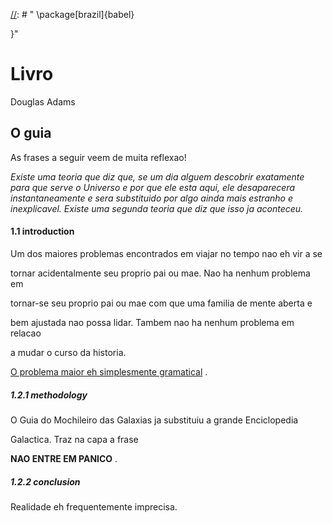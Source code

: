 [//]: # "\documentclass[12pt]{book}}"

[//]: # "
\package[brazil]{babel}

}"

# Livro

Douglas Adams



## O guia

As frases a seguir veem de muita reflexao! 

*Existe uma teoria que diz que, se um dia alguem descobrir exatamente
para que serve o Universo e por que ele esta aqui, ele desaparecera
instantaneamente e sera substituido por algo ainda mais estranho e
inexplicavel. Existe uma segunda teoria que diz que isso ja aconteceu.* 
#### **1.1	introduction**


Um dos maiores problemas encontrados em viajar no tempo nao eh vir a se 

tornar acidentalmente seu proprio pai ou mae. Nao ha nenhum problema em 

tornar-se seu proprio pai ou mae com que uma familia de mente aberta e 

bem ajustada nao possa lidar. Tambem nao ha nenhum problema em relacao 

a mudar o curso da historia. 

<ins>O problema maior eh simplesmente gramatical</ins> . 


##### **1.2.1	methodology**


O Guia do Mochileiro das Galaxias ja substituiu a grande Enciclopedia 

Galactica. Traz na capa a frase 

**NAO ENTRE EM PANICO** . 


##### **1.2.2	conclusion**


Realidade eh frequentemente imprecisa. 

